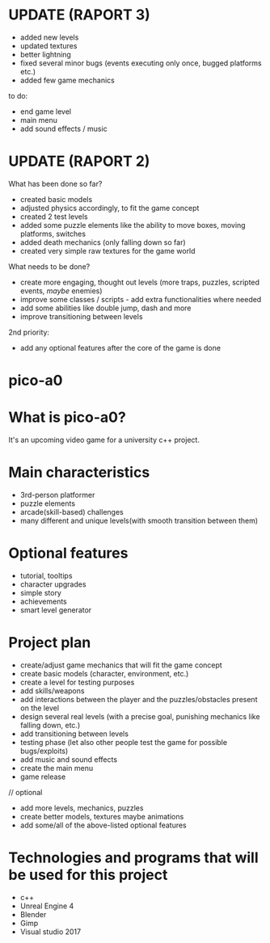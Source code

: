 # UPDATE (RAPORT 3)
- added new levels
- updated textures
- better lightning
- fixed several minor bugs (events executing only once, bugged platforms etc.)
- added few game mechanics

to do:
- end game level
- main menu
- add sound effects / music

# UPDATE (RAPORT 2)
What has been done so far?
- created basic models
- adjusted physics accordingly, to fit the game concept
- created 2 test levels
- added some puzzle elements like the ability to move boxes, moving platforms, switches
- added death mechanics (only falling down so far)
- created very simple raw textures for the game world

What needs to be done?
- create more engaging, thought out levels (more traps, puzzles, scripted events, *maybe* enemies)
- improve some classes / scripts - add extra functionalities where needed
- add some abilities like double jump, dash and more
- improve transitioning between levels

2nd priority:
- add any optional features after the core of the game is done


# pico-a0

# What is pico-a0?

It's an upcoming video game for a university c++ project.

# Main characteristics

- 3rd-person platformer
- puzzle elements
- arcade(skill-based) challenges
- many different and unique levels(with smooth transition between them)

# Optional features

- tutorial, tooltips
- character upgrades
- simple story
- achievements
- smart level generator

# Project plan

- create/adjust game mechanics that will fit the game concept
- create basic models (character, environment, etc.)
- create a level for testing purposes
- add skills/weapons
- add interactions between the player and the puzzles/obstacles present on the level
- design several real levels (with a precise goal, punishing mechanics like falling down, etc.)
- add transitioning between levels
- testing phase (let also other people test the game for possible bugs/exploits)
- add music and sound effects
- create the main menu
- game release

// optional

- add more levels, mechanics, puzzles
- create better models, textures maybe animations
- add some/all of the above-listed optional features


# Technologies and programs that will be used for this project

- c++
- Unreal Engine 4
- Blender
- Gimp
- Visual studio 2017
